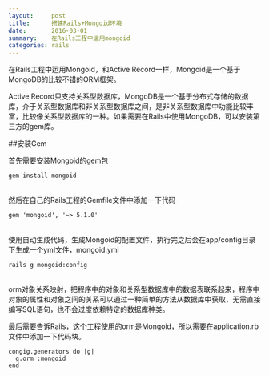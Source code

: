 ```yaml
---
layout:     post
title:      搭建Rails+Mongoid环境
date:       2016-03-01
summary:    在Rails工程中运用mongoid
categories: rails
---
```


在Rails工程中运用Mongoid，和Active Record一样，Mongoid是一个基于MongoDB的比较不错的ORM框架。

Active Record只支持关系型数据库，MongoDB是一个基于分布式存储的数据库，介于关系型数据库和非关系型数据库之间，是非关系型数据库中功能比较丰富，比较像关系型数据库的一种。如果需要在Rails中使用MongoDB，可以安装第三方的gem库。


##安装Gem

首先需要安装Mongoid的gem包

	gem install mongoid

<br>
然后在自己的Rails工程的Gemfile文件中添加一下代码

	gem 'mongoid', '~> 5.1.0'

<br>
使用自动生成代码，生成Mongoid的配置文件，执行完之后会在app/config目录下生成一个yml文件，mongoid.yml

	rails g mongoid:config

<br>
orm对象关系映射，把程序中的对象和关系型数据库中的数据表联系起来，程序中对象的属性和对象之间的关系可以通过一种简单的方法从数据库中获取，无需直接编写SQL语句，也不会过度依赖特定的数据库种类。

最后需要告诉Rails，这个工程使用的orm是Mongoid，所以需要在application.rb文件中添加一下代码块。

	congig.generators do |g|
	  g.orm :mongoid
	end





